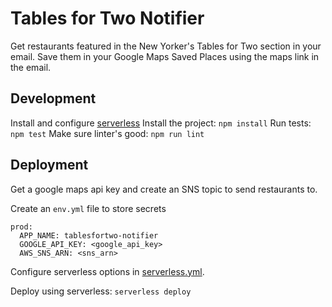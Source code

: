 # Tables for Two Notifier

Get restaurants featured in the New Yorker's Tables for Two section in your email. Save them in your Google Maps Saved Places using the maps link in the email.

## Development

Install and configure [serverless](https://serverless.com/)
Install the project: `npm install`
Run tests: `npm test`
Make sure linter's good: `npm run lint`

## Deployment

Get a google maps api key and create an SNS topic to send restaurants to.

Create an `env.yml` file to store secrets
```
prod:
  APP_NAME: tablesfortwo-notifier
  GOOGLE_API_KEY: <google_api_key>
  AWS_SNS_ARN: <sns_arn>
```

Configure serverless options in [serverless.yml](https://github.com/mustafar/tablesfortwo-notifier/blob/master/serverless.yml).

Deploy using serverless: `serverless deploy`
